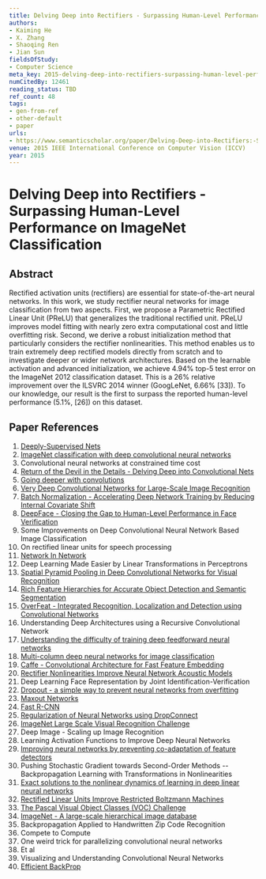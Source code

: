 ```yaml
---
title: Delving Deep into Rectifiers - Surpassing Human-Level Performance on ImageNet Classification
authors:
- Kaiming He
- X. Zhang
- Shaoqing Ren
- Jian Sun
fieldsOfStudy:
- Computer Science
meta_key: 2015-delving-deep-into-rectifiers-surpassing-human-level-performance-on-imagenet-classification
numCitedBy: 12461
reading_status: TBD
ref_count: 48
tags:
- gen-from-ref
- other-default
- paper
urls:
- https://www.semanticscholar.org/paper/Delving-Deep-into-Rectifiers:-Surpassing-on-He-Zhang/d6f2f611da110b5b5061731be3fc4c7f45d8ee23?sort=total-citations
venue: 2015 IEEE International Conference on Computer Vision (ICCV)
year: 2015
---
```


# Delving Deep into Rectifiers - Surpassing Human-Level Performance on ImageNet Classification

## Abstract

Rectified activation units (rectifiers) are essential for state-of-the-art neural networks. In this work, we study rectifier neural networks for image classification from two aspects. First, we propose a Parametric Rectified Linear Unit (PReLU) that generalizes the traditional rectified unit. PReLU improves model fitting with nearly zero extra computational cost and little overfitting risk. Second, we derive a robust initialization method that particularly considers the rectifier nonlinearities. This method enables us to train extremely deep rectified models directly from scratch and to investigate deeper or wider network architectures. Based on the learnable activation and advanced initialization, we achieve 4.94% top-5 test error on the ImageNet 2012 classification dataset. This is a 26% relative improvement over the ILSVRC 2014 winner (GoogLeNet, 6.66% [33]). To our knowledge, our result is the first to surpass the reported human-level performance (5.1%, [26]) on this dataset.

## Paper References

1. [Deeply-Supervised Nets](2015-deeply-supervised-nets)
2. [ImageNet classification with deep convolutional neural networks](2012-alexnet.md)
3. Convolutional neural networks at constrained time cost
4. [Return of the Devil in the Details - Delving Deep into Convolutional Nets](2014-return-of-the-devil-in-the-details-delving-deep-into-convolutional-nets)
5. [Going deeper with convolutions](2015-going-deeper-with-convolutions)
6. [Very Deep Convolutional Networks for Large-Scale Image Recognition](2014-vggnet.md)
7. [Batch Normalization - Accelerating Deep Network Training by Reducing Internal Covariate Shift](2015-batch-normalization-accelerating-deep-network-training-by-reducing-internal-covariate-shift)
8. [DeepFace - Closing the Gap to Human-Level Performance in Face Verification](2014-deepface-closing-the-gap-to-human-level-performance-in-face-verification)
9. Some Improvements on Deep Convolutional Neural Network Based Image Classification
10. On rectified linear units for speech processing
11. [Network In Network](2014-network-in-network)
12. Deep Learning Made Easier by Linear Transformations in Perceptrons
13. [Spatial Pyramid Pooling in Deep Convolutional Networks for Visual Recognition](2015-spatial-pyramid-pooling-in-deep-convolutional-networks-for-visual-recognition)
14. [Rich Feature Hierarchies for Accurate Object Detection and Semantic Segmentation](2014-rich-feature-hierarchies-for-accurate-object-detection-and-semantic-segmentation)
15. [OverFeat - Integrated Recognition, Localization and Detection using Convolutional Networks](2014-overfeat-integrated-recognition-localization-and-detection-using-convolutional-networks)
16. Understanding Deep Architectures using a Recursive Convolutional Network
17. [Understanding the difficulty of training deep feedforward neural networks](2010-understanding-the-difficulty-of-training-deep-feedforward-neural-networks)
18. [Multi-column deep neural networks for image classification](2012-multi-column-deep-neural-networks-for-image-classification)
19. [Caffe - Convolutional Architecture for Fast Feature Embedding](2014-caffe-convolutional-architecture-for-fast-feature-embedding)
20. [Rectifier Nonlinearities Improve Neural Network Acoustic Models](2013-rectifier-nonlinearities-improve-neural-network-acoustic-models)
21. Deep Learning Face Representation by Joint Identification-Verification
22. [Dropout - a simple way to prevent neural networks from overfitting](2014-dropout-a-simple-way-to-prevent-neural-networks-from-overfitting)
23. [Maxout Networks](2013-maxout-networks)
24. [Fast R-CNN](2015-fast-r-cnn)
25. [Regularization of Neural Networks using DropConnect](2013-regularization-of-neural-networks-using-dropconnect)
26. [ImageNet Large Scale Visual Recognition Challenge](2015-imagenet-large-scale-visual-recognition-challenge)
27. Deep Image - Scaling up Image Recognition
28. Learning Activation Functions to Improve Deep Neural Networks
29. [Improving neural networks by preventing co-adaptation of feature detectors](2012-improving-neural-networks-by-preventing-co-adaptation-of-feature-detectors)
30. Pushing Stochastic Gradient towards Second-Order Methods -- Backpropagation Learning with Transformations in Nonlinearities
31. [Exact solutions to the nonlinear dynamics of learning in deep linear neural networks](2014-exact-solutions-to-the-nonlinear-dynamics-of-learning-in-deep-linear-neural-networks)
32. [Rectified Linear Units Improve Restricted Boltzmann Machines](2010-rectified-linear-units-improve-restricted-boltzmann-machines)
33. [The Pascal Visual Object Classes (VOC) Challenge](2009-the-pascal-visual-object-classes-voc-challenge)
34. [ImageNet - A large-scale hierarchical image database](2009-imagenet-a-large-scale-hierarchical-image-database)
35. Backpropagation Applied to Handwritten Zip Code Recognition
36. Compete to Compute
37. One weird trick for parallelizing convolutional neural networks
38. Et al
39. Visualizing and Understanding Convolutional Neural Networks
40. [Efficient BackProp](2012-efficient-backprop)
